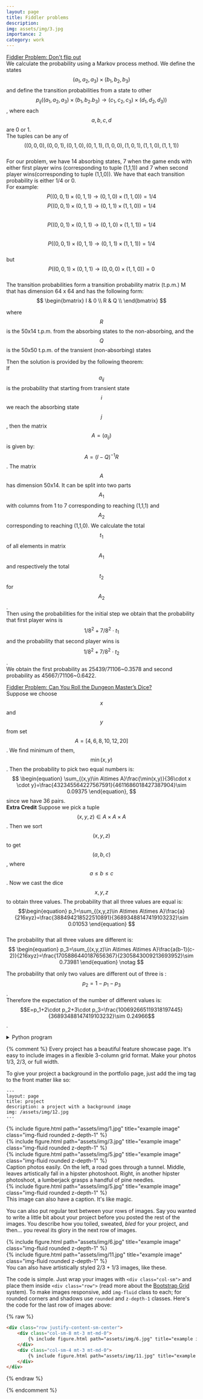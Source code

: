 ```yaml
---
layout: page
title: Fiddler problems
description:
img: assets/img/3.jpg
importance: 2
category: work
---
```

[Fiddler Problem: Don't flip out](https://thefiddler.substack.com/p/dont-flip-out)  
We calculate the probability using a Markov process method. We define the states $$(a_1,a_2,a_3)\times (b_1,b_2,b_3)$$ and define the transition probabilities from a state to other $$p_{ij}((a_1,a_2,a_3)\times (b_1,b_2.b_3)\rightarrow (c_1,c_2,c_3)\times (d_1,d_2,d_3))$$, where each $$a,b,c,d$$ are 0 or 1.  
The tuples can be any of $$((0,0,0),(0,0,1),(0,1,0),(0,1,1),(1,0,0),(1,0,1),(1,1,0),(1,1,1))$$  
For our problem, we have 14 absorbing states, 7 when the game ends with either first player wins (corresponding to tuple (1,1,1)) and 7 when second player wins(corresponding to tuple (1,1,0)). 
We have that each transition probability is either 1/4 or 0.  
For example: $$P((0,0,1)\times (0,1,1)\rightarrow (0,1,0)\times (1,1,0))=1/4$$
$$P((0,0,1)\times (0,1,1)\rightarrow (0,1,1)\times (1,1,0))=1/4$$  
$$P((0,0,1)\times (0,1,1)\rightarrow (0,1,0)\times (1,1,1))=1/4$$  
$$P((0,0,1)\times (0,1,1)\rightarrow (0,1,1)\times (1,1,1))=1/4$$  
but $$P((0,0,1)\times (0,1,1)\rightarrow (0,0,0)\times (1,1,0))=0$$  
The transition probabilities form a transition probability matrix (t.p.m.) M that has dimension 64 x 64 and has the following form:
$$
  \begin{bmatrix}
    I & 0 \\
    R & Q \\ 
  \end{bmatrix}
  $$
 
 where $$R$$ is the 50x14 t.p.m. from the absorbing states to the non-absorbing, and the $$Q$$ is the 50x50 t.p.m. of the transient (non-absorbing) states

 Then the solution is provided by the following theorem:  
 If $$a_{ij}$$ is the probability that starting from transient state $$i$$ we reach the absorbing state $$j$$, then the matrix $$A=(a_{ij})$$ is given by:  
 $$A=(I-Q)^{-1}R$$.
 The matrix $$A$$ has dimension 50x14. It can be split into two parts $$A_1$$ with columns from 1 to 7 corresponding to reaching (1,1,1) and $$A_2$$ corresponding to reaching (1,1,0). 
 We calculate the total $$t_1$$ of all elements in matrix $$A_1$$ and respectively the total $$t_2$$ for $$A_2$$.  
 Then using the probabilities for the initial step we obtain that the probability that first player wins is $$1/8^2+7/8^2\cdot t_1$$ and the probability that second player wins is $$1/8^2+7/8^2\cdot t_2$$.  
 We obtain the first probability as 25439/71106~0.3578  and second probability as 45667/71106~0.6422.


<a name="dice1"></a>  
  
[Fiddler Problem: Can You Roll the Dungeon Master’s Dice?](https://thefiddler.substack.com/p/can-you-roll-the-dungeon-masters)  
Suppose we choose $$x$$ and $$y$$ from set $$A=[4,6,8,10,12,20]$$. We find minimum of them, $$\min(x,y)$$. Then the probability to pick two equal numbers is:  
$$
\begin{equation}
\sum_{(x,y)\in A\times A}\frac{\min(x,y)}{36\cdot x \cdot y}=\frac{432345564227567591}{4611686018427387904}\sim 0.09375
\end{equation}, $$
since we have 36 pairs.  
**Extra Credit** Suppose we pick a tuple $$(x,y,z)\in A\times A\times A$$. Then we sort $$(x,y,z)$$ to get $$(a,b,c)$$, where $$a\leq b\leq c$$. Now we cast the dice $$x,y,z$$ to obtain three values. The probability that all three values are equal is:
$$\begin{equation}
p_1=\sum_{(x,y,z)\in A\times A\times A}\frac{a}{216xyz}=\frac{388494218522510891}{36893488147419103232}\sim 0.01053
\end{equation} $$  
The probability that all three values are different is:  
$$
\begin{equation}
p_3=\sum_{(x,y,z)\in A\times A\times A}\frac{a(b-1)(c-2)}{216xyz}=\frac{1705886440187656367}{2305843009213693952}\sim 0.73981
\end{equation} \notag $$

The probability that only two values are different out of three is :$$p_2=1-p_1-p_3$$.    
Therefore the expectation of the number of different values is:    
$$E=p_1+2\cdot p_2+3\cdot p_3=\frac{100692665119318197445}{36893488147419103232}\sim 0.24966$$.

<details>
<summary>
  Python program
</summary>  
   

<pre><code>
 ```python   
import numpy as np;import random  
from decimal import Decimal, getcontext  
from fractions import Fraction
from myscript import List,dec
A = [4, 6, 8, 10, 12, 20]
p = [(x, y,min(x,y),Fraction(1/36*min(x,y)/(x*y))) for x in A for y in A]
p=np.array(p)
w=sum(p[:,3]);print(w)
print(dec(w)
q=[(x,y,z,pr,Fraction(min(x,y,z)/(216*x*y*z)),Fraction(pr)) for x in A for y in A for z in A
   if ((o:=List(sorted([x,y,z]))) and (pr:=o[1]*(o[2]-1)*(o[3]-2)*1/(x*y*z)*1/216))]
q=np.array(q)
q1=sum(q[:,4]);print(q1);print(dec(q1))
q3=sum(q[:,5]);print(q3);print(dec(q3))
q2=1-q1-q3;print(q2);print(q1+2*q2+3*q3);print(dec(q2))
```
</code></pre>




</details>


 


{% comment %}
Every project has a beautiful feature showcase page.
It's easy to include images in a flexible 3-column grid format.
Make your photos 1/3, 2/3, or full width.

To give your project a background in the portfolio page, just add the img tag to the front matter like so:

    ---
    layout: page
    title: project
    description: a project with a background image
    img: /assets/img/12.jpg
    ---

<div class="row">
    <div class="col-sm mt-3 mt-md-0">
        {% include figure.html path="assets/img/1.jpg" title="example image" class="img-fluid rounded z-depth-1" %}
    </div>
    <div class="col-sm mt-3 mt-md-0">
        {% include figure.html path="assets/img/3.jpg" title="example image" class="img-fluid rounded z-depth-1" %}
    </div>
    <div class="col-sm mt-3 mt-md-0">
        {% include figure.html path="assets/img/5.jpg" title="example image" class="img-fluid rounded z-depth-1" %}
    </div>
</div>
<div class="caption">
    Caption photos easily. On the left, a road goes through a tunnel. Middle, leaves artistically fall in a hipster photoshoot. Right, in another hipster photoshoot, a lumberjack grasps a handful of pine needles.
</div>
<div class="row">
    <div class="col-sm mt-3 mt-md-0">
        {% include figure.html path="assets/img/5.jpg" title="example image" class="img-fluid rounded z-depth-1" %}
    </div>
</div>
<div class="caption">
    This image can also have a caption. It's like magic.
</div>

You can also put regular text between your rows of images.
Say you wanted to write a little bit about your project before you posted the rest of the images.
You describe how you toiled, sweated, *bled* for your project, and then... you reveal its glory in the next row of images.


<div class="row justify-content-sm-center">
    <div class="col-sm-8 mt-3 mt-md-0">
        {% include figure.html path="assets/img/6.jpg" title="example image" class="img-fluid rounded z-depth-1" %}
    </div>
    <div class="col-sm-4 mt-3 mt-md-0">
        {% include figure.html path="assets/img/11.jpg" title="example image" class="img-fluid rounded z-depth-1" %}
    </div>
</div>
<div class="caption">
    You can also have artistically styled 2/3 + 1/3 images, like these.
</div>


The code is simple.
Just wrap your images with `<div class="col-sm">` and place them inside `<div class="row">` (read more about the <a href="https://getbootstrap.com/docs/4.4/layout/grid/">Bootstrap Grid</a> system).
To make images responsive, add `img-fluid` class to each; for rounded corners and shadows use `rounded` and `z-depth-1` classes.
Here's the code for the last row of images above:

{% raw %}
```html
<div class="row justify-content-sm-center">
    <div class="col-sm-8 mt-3 mt-md-0">
        {% include figure.html path="assets/img/6.jpg" title="example image" class="img-fluid rounded z-depth-1" %}
    </div>
    <div class="col-sm-4 mt-3 mt-md-0">
        {% include figure.html path="assets/img/11.jpg" title="example image" class="img-fluid rounded z-depth-1" %}
    </div>
</div>
```
{% endraw %}

{% endcomment %}
